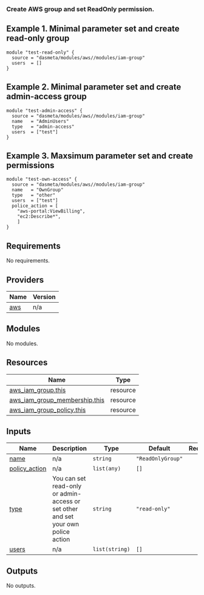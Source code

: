 ### Create AWS group and set ReadOnly permission.

## Example 1. Minimal parameter set and create read-only group

```
module "test-read-only" {
  source = "dasmeta/modules/aws//modules/iam-group"
  users  = []
}
```

## Example 2. Minimal parameter set and create admin-access group

```
module "test-admin-access" {
  source = "dasmeta/modules/aws//modules/iam-group"
  name   = "AdminUsers"
  type   = "admin-access"
  users  = ["test"]
}
```

## Example 3. Maxsimum parameter set and create permissions

```
module "test-own-access" {
  source = "dasmeta/modules/aws//modules/iam-group"
  name   = "OwnGroup"
  type   = "other"
  users  = ["test"]
  police_action = [
    "aws-portal:ViewBilling",
    "ec2:Describe*",
    ]
}
```

<!-- BEGINNING OF PRE-COMMIT-TERRAFORM DOCS HOOK -->
## Requirements

No requirements.

## Providers

| Name | Version |
|------|---------|
| <a name="provider_aws"></a> [aws](#provider\_aws) | n/a |

## Modules

No modules.

## Resources

| Name | Type |
|------|------|
| [aws_iam_group.this](https://registry.terraform.io/providers/hashicorp/aws/latest/docs/resources/iam_group) | resource |
| [aws_iam_group_membership.this](https://registry.terraform.io/providers/hashicorp/aws/latest/docs/resources/iam_group_membership) | resource |
| [aws_iam_group_policy.this](https://registry.terraform.io/providers/hashicorp/aws/latest/docs/resources/iam_group_policy) | resource |

## Inputs

| Name | Description | Type | Default | Required |
|------|-------------|------|---------|:--------:|
| <a name="input_name"></a> [name](#input\_name) | n/a | `string` | `"ReadOnlyGroup"` | no |
| <a name="input_policy_action"></a> [policy\_action](#input\_policy\_action) | n/a | `list(any)` | `[]` | no |
| <a name="input_type"></a> [type](#input\_type) | You can set read-only or admin-access or set other and set your own police action | `string` | `"read-only"` | no |
| <a name="input_users"></a> [users](#input\_users) | n/a | `list(string)` | `[]` | no |

## Outputs

No outputs.
<!-- END OF PRE-COMMIT-TERRAFORM DOCS HOOK -->
